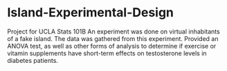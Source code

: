 # Island-Experimental-Design
Project for UCLA Stats 101B
An experiment was done on virtual inhabitants of a fake island. The data was gathered from this experiment.
Provided an ANOVA test, as well as other forms of analysis to determine if exercise or vitamin supplements have short-term effects on testosterone levels in diabetes patients.
